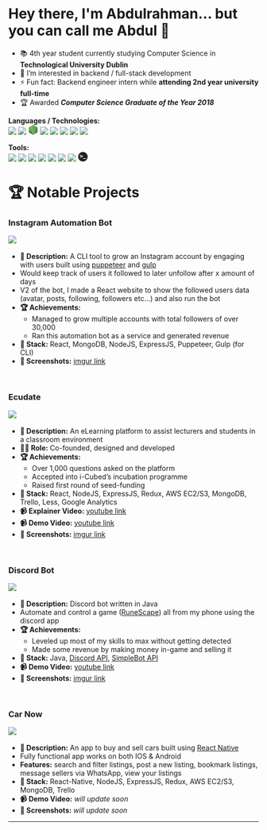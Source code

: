 # Hey there, I'm Abdulrahman... but you can call me Abdul 👋
- 📚 4th year student currently studying Computer Science in **Technological University Dublin**
- 🤗 I’m interested in backend / full-stack development
- ⚡ Fun fact: Backend engineer intern while **attending 2nd year university full-time**
- 🏆 Awarded  ***Computer Science Graduate of the Year 2018***

**Languages / Technologies:**  
<code><img src="https://cdn.jsdelivr.net/gh/devicons/devicon/icons/javascript/javascript-original.svg" height="20"/></code>
<code><img src="https://cdn.jsdelivr.net/gh/devicons/devicon/icons/react/react-original.svg" height="20"/></code>
<code><img src="https://raw.githubusercontent.com/github/explore/80688e429a7d4ef2fca1e82350fe8e3517d3494d/topics/nodejs/nodejs.png" height="20"/></code>
<code><img src="https://cdn.jsdelivr.net/gh/devicons/devicon/icons/redux/redux-original.svg" height="20" /></code>
<code><img src="https://cdn.jsdelivr.net/gh/devicons/devicon/icons/mongodb/mongodb-plain.svg" height="20"/></code>
<code><img src="https://cdn.jsdelivr.net/gh/devicons/devicon/icons/java/java-original.svg" height="20"/></code>
<code><img src="https://cdn.jsdelivr.net/gh/devicons/devicon/icons/ruby/ruby-original.svg" height="20"/></code>
<code><img src="https://cdn.jsdelivr.net/gh/devicons/devicon/icons/rails/rails-plain.svg" height="20" /></code>

**Tools:**  
<code><img src="https://cdn.jsdelivr.net/gh/devicons/devicon/icons/git/git-plain.svg" height="20"/></code>
<code><img src="https://cdn.jsdelivr.net/gh/devicons/devicon/icons/github/github-original.svg" height="20"/></code>
<code><img src="https://cdn.jsdelivr.net/gh/devicons/devicon/icons/jira/jira-original.svg" height="20" /></code>
<code><img src="https://cdn.jsdelivr.net/gh/devicons/devicon/icons/trello/trello-plain.svg" height="20" /></code>
<code><img src="https://cdn.jsdelivr.net/gh/devicons/devicon/icons/jenkins/jenkins-original.svg" height="20" /></code>
<code><img src="https://cdn.jsdelivr.net/gh/devicons/devicon/icons/heroku/heroku-plain.svg" height="20" /></code>
<code><img src="https://cdn.jsdelivr.net/gh/devicons/devicon/icons/amazonwebservices/amazonwebservices-original.svg" height="20" /></code>
<code><img height="20" src="https://raw.githubusercontent.com/github/explore/80688e429a7d4ef2fca1e82350fe8e3517d3494d/topics/terminal/terminal.png"></code>

# 🏆 Notable Projects
### Instagram Automation Bot
![](https://user-images.githubusercontent.com/39646629/153780578-5d6b6160-5959-4d3b-96c6-13823cc05dd9.gif)
- **📝 Description:** A CLI tool to grow an Instagram account by engaging with users built using [puppeteer](https://www.npmjs.com/package/puppeteer) and [gulp](https://www.npmjs.com/package/gulp)
- Would keep track of users it followed to later unfollow after x amount of days
- V2 of the bot, I made a React website to show the followed users data (avatar, posts, following, followers etc...) and also run the bot
- **🏆 Achievements:** 
  * Managed to grow multiple accounts with total followers of over 30,000
  * Ran this automation bot as a service and generated revenue
- **🧱 Stack:** React, MongoDB, NodeJS, ExpressJS, Puppeteer, Gulp (for CLI)
- **📸 Screenshots:** [imgur link](https://imgur.com/a/4EpmS3C)
<br>

### Ecudate
![](https://user-images.githubusercontent.com/39646629/153781042-3a20329f-87d3-40da-a01d-f0f3a7f8d2a2.gif)
- **📝 Description:** An eLearning platform to assist lecturers and students in a classroom environment
- **👨‍💼 Role:** Co-founded, designed and developed
- **🏆 Achievements:** 
  * Over 1,000 questions asked on the platform
  * Accepted into i-Cubed’s incubation programme
  * Raised first round of seed-funding
- **🧱 Stack:** React, NodeJS, ExpressJS, Redux, AWS EC2/S3, MongoDB, Trello, Less, Google Analytics
- **📹 Explainer Video:** [youtube link](https://www.youtube.com/watch?v=_EZtRBD2YQI)
- **📹 Demo Video:** [youtube link](https://www.youtube.com/watch?v=fyu02UEmln0&feature=youtu.be)
- **📸 Screenshots:** [imgur link](https://imgur.com/a/cYOsnOn)
<br>

### Discord Bot
![](https://user-images.githubusercontent.com/39646629/153781218-df95339a-f9f5-4535-9ac8-1a5663f02583.gif)
- **📝 Description:** Discord bot written in Java
- Automate and control a game ([RuneScape](https://oldschool.runescape.com/)) all from my phone using the discord app
- **🏆 Achievements:** 
  * Leveled up most of my skills to max without getting detected
  * Made some revenue by making money in-game and selling it
- **🧱 Stack:** Java, [Discord API](https://discord.com/developers/docs/reference), [SimpleBot API](https://simplebot.org/docs/)
- **📹 Demo Video:** [youtube link](https://youtu.be/woojPInzuRA)
- **📸 Screenshots:** [imgur link](https://imgur.com/a/OZTmypN)
<br>

### Car Now
![](https://user-images.githubusercontent.com/39646629/153852089-a66f6ff2-5abd-434c-8b6d-7430874f5255.gif)
- **📝 Description:** An app to buy and sell cars built using [React Native](https://reactnative.dev/)
- Fully functional app works on both IOS & Android
- **Features:** search and filter listings, post a new listing, bookmark listings, message sellers via WhatsApp, view your listings
- **🧱 Stack:** React-Native, NodeJS, ExpressJS, Redux, AWS EC2/S3, MongoDB, Trello
- **📹 Demo Video:** *will update soon*
- **📸 Screenshots:** *will update soon*
<hr />

<!-- [![Explainer Video](https://user-images.githubusercontent.com/39646629/153779065-f6070f2d-695b-41f3-8b4c-0553ebe4fa2d.png)](https://www.youtube.com/watch?v=_EZtRBD2YQI) -->

<!-- <img width="1789" alt="image" src="https://user-images.githubusercontent.com/39646629/153779065-f6070f2d-695b-41f3-8b4c-0553ebe4fa2d.png"> -->
